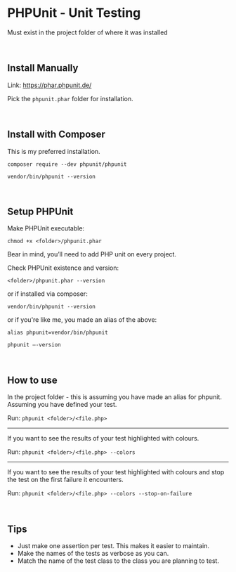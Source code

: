 # PHPUnit - Unit Testing

Must exist in the project folder of where it was installed

&nbsp;

## Install Manually

Link: https://phar.phpunit.de/

Pick the `phpunit.phar` folder for installation.

&nbsp;

## Install with Composer

This is my preferred installation.

`composer require --dev phpunit/phpunit`

`vendor/bin/phpunit --version`

&nbsp;

## Setup PHPUnit

Make PHPUnit executable:

`chmod +x <folder>/phpunit.phar`

Bear in mind, you’ll need to add PHP unit on every project.

Check PHPUnit existence and version:

`<folder>/phpunit.phar --version`

or if installed via composer:

`vendor/bin/phpunit --version`

or if you're like me, you made an alias of the above:

`alias phpunit=vendor/bin/phpunit`

`phpunit —-version`

&nbsp;

## How to use

In the project folder - this is assuming you have made an alias for phpunit. Assuming you have defined your test.

Run: `phpunit <folder>/<file.php>`

---

If you want to see the results of your test highlighted with colours.

Run: `phpunit <folder>/<file.php> --colors`

---

If you want to see the results of your test highlighted with colours and stop the test on the first failure it encounters.

Run: `phpunit <folder>/<file.php> --colors --stop-on-failure`

&nbsp;

## Tips

- Just make one assertion per test. This makes it easier to maintain.
- Make the names of the tests as verbose as you can.
- Match the name of the test class to the class you are planning to test.
